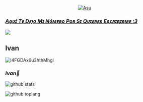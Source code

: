 <p align="center">
  <a href="https://github.com/elias1524"><img src="http://readme-typing-svg.herokuapp.com?color=ffc012&center=true&vCenter=true&multiline=false&lines=Hola+Soy+Ivan;Soy+Residente+De+Paraguay;XD" alt="Asu">
</p>

### *Aϙᴜɪ́ Tᴇ Dᴇᴊᴏ Mɪ Nᴜ́ᴍᴇʀᴏ Pᴏʀ Sɪ Qᴜɪᴇʀᴇs Esᴄʀɪʙɪʀᴍᴇ :3*

<a href="http://wa.me/595972157130" target="blank"><img src="https://img.shields.io/badge/Ivan-30302f?style=flat&logo=whatsapp" /></a>

## **Ivan**
![l4FGDAx6u3hthMhgI](https://user-images.githubusercontent.com/100887441/160191308-d1436996-62d4-4638-8993-4667a20cc15b.gif)

### *Ivan🌹*

![github stats](https://github-readme-stats.vercel.app/api?username=elias1524&show_icons=true&theme=chartreuse-dark)

![github toplang](https://github-readme-stats.vercel.app/api/top-langs/?username=elias1524&layout=compact&theme=chartreuse-dark)

